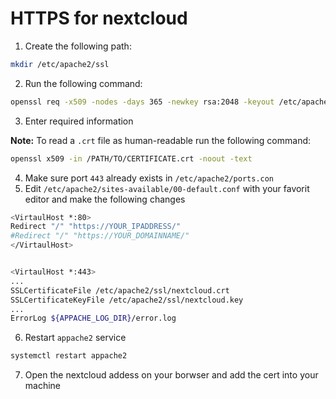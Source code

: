 # HTTPS for nextcloud

1. Create the following path:
```bash
mkdir /etc/apache2/ssl
``` 
2. Run the following command:
```bash
openssl req -x509 -nodes -days 365 -newkey rsa:2048 -keyout /etc/apache2/ssl/nextcloud.key -out /etc/apache2/ssl/nextcloud.crt
```
3. Enter required information

**Note:** To read a ```.crt``` file as human-readable run the following command:
```bash
openssl x509 -in /PATH/TO/CERTIFICATE.crt -noout -text
```
4. Make sure port ```443``` already exists in ```/etc/apache2/ports.con```
5. Edit ```/etc/apache2/sites-available/00-default.conf``` with your favorit editor and make the following changes
```bash
<VirtaulHost *:80>
Redirect "/" "https://YOUR_IPADDRESS/"
#Redirect "/" "https://YOUR_DOMAINNAME/"
</VirtaulHost>


<VirtaulHost *:443>
...
SSLCertificateFile /etc/apache2/ssl/nextcloud.crt
SSLCertificateKeyFile /etc/apache2/ssl/nextcloud.key
...
ErrorLog ${APPACHE_LOG_DIR}/error.log
```
6. Restart ```appache2``` service
```bash
systemctl restart appache2
```
7. Open the nextcloud addess on your borwser and add the cert into your machine
